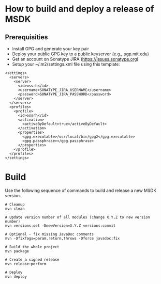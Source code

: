 
# How to build and deploy a release of MSDK

## Prerequisities

* Install GPG and generate your key pair
* Deploy your public GPG key to a public keyserver (e.g., pgp.mit.edu)
* Get an account on Sonatype JIRA (https://issues.sonatype.org)
* Setup your ~/.m2/settings.xml file using this template:

```
<settings>
  <servers>
    <server>
      <id>ossrh</id>
      <username>SONATYPE_JIRA_USERNAME</username>
      <password>SONATYPE_JIRA_PASSWORD</password>
    </server>
  </servers>
  <profiles>
    <profile>
      <id>ossrh</id>
      <activation>
        <activeByDefault>true</activeByDefault>
      </activation>
      <properties>
        <gpg.executable>/usr/local/bin/gpg2</gpg.executable>
        <gpg.passphrase></gpg.passphrase>
      </properties>
    </profile>
  </profiles>
</settings>
```

# Build

Use the following sequence of commands to build and release a new MSDK version.

```
# Cleanup 
mvn clean

# Update version number of all modules (change X.Y.Z to new version number)
mvn versions:set -DnewVersion=X.Y.Z versions:commit

# Optional - fix missing JavaDoc comments
mvn -DfixTags=param,return,throws -Dforce javadoc:fix

# Build the whole project
mvn package

# Create a signed release
mvn release:perform

# Deploy
mvn deploy
```



